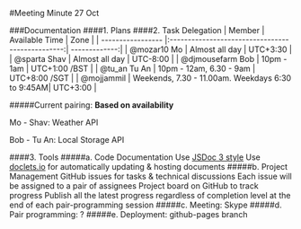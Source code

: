 #Meeting Minute 27 Oct

###Documentation
####1. Plans
####2. Task Delegation
|    Member         | Available Time                                   |     Zone      |
| ----------------- |:------------------------------------------------:| -------------:|
| @mozar10 Mo       | Almost all day                                   | UTC+3:30      |
| @sparta Shav      | Almost all day                                   | UTC-8:00      |
| @djmousefarm Bob  | 10pm - 1am                                       | UTC+1:00 /BST |
| @tu_an Tu An      | 10pm - 12am, 6.30 - 9am                          | UTC+8:00 /SGT |
| @mojjammil        | Weekends, 7.30 - 11.00am. Weekdays 6:30 to 9:45AM| UTC+3:00      |

#####Current pairing:
**Based on availability**

Mo - Shav: Weather API
 
Bob - Tu An: Local Storage API

####3. Tools 
	#####a. Code Documentation
	Use [JSDoc 3 style](http://usejsdoc.org/about-getting-started.html)
	Use [doclets.io](https://doclets.io/) for automatically updating & hosting documents
	#####b. Project Management
	GitHub issues for tasks & technical discussions
	Each issue will be assigned to a pair of assignees
	Project board on GitHub to track progress
	Publish all the latest progress regardless of completion level at the end of each pair-programming session 
	#####c. Meeting:
	Skype
	#####d. Pair programming:
	?
	#####e. Deployment:
	github-pages branch

